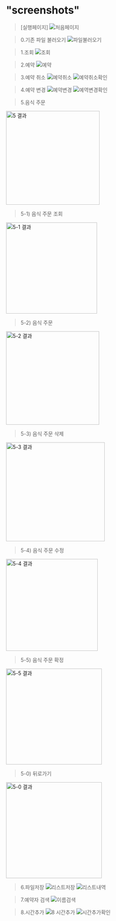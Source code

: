 "screenshots"
======================
>[실행페이지]
![처음페이지](https://user-images.githubusercontent.com/103713510/168567375-e9d82664-844f-403d-ba72-47a264cdd97d.png)

>0.기존 파일 불러오기
![파일불러오기](https://user-images.githubusercontent.com/103713510/168569913-a7acc14e-be43-46f6-a407-73c7077f7f61.png)

>1.조회
![조회](https://user-images.githubusercontent.com/103713510/168569603-f524c624-7ae0-4193-a150-87ea6a7cbe63.png)

>2.예약
![예약](https://user-images.githubusercontent.com/103713510/168567414-23ae4507-6ca7-4ba1-9b10-baaf34469f34.png)

>3.예약 취소
![예약취소](https://user-images.githubusercontent.com/103713510/168569661-3848d31c-3619-4e8b-a279-85e693495915.png)
![예약취소확인](https://user-images.githubusercontent.com/103713510/168569710-eb94e7ae-11ec-4acf-ac8b-28011176ae3c.png)

>4.예약 변경
![예약변경](https://user-images.githubusercontent.com/103713510/168569740-f3c8c3db-f97d-4f04-aa49-d78cd15afd1f.png)
![예역변경확인](https://user-images.githubusercontent.com/103713510/168569772-52f0b31e-ca5d-4e22-8233-a0cdac8a8b6b.png)

>5.음식 주문
<img width="255" alt="5 결과" src="https://user-images.githubusercontent.com/100963127/168611854-4af04b87-99b8-43d3-850d-f0da0f70dd2d.png">

>5-1) 음식 주문 조회
<img width="248" alt="5-1 결과" src="https://user-images.githubusercontent.com/100963127/168611904-3b660386-edd1-4ef4-b22d-b81159a12bea.png">

>5-2) 음식 주문
<img width="254" alt="5-2 결과" src="https://user-images.githubusercontent.com/100963127/168611935-1ee191b6-d007-4697-9de4-6d7506ceced0.png">

>5-3) 음식 주문 삭제
<img width="269" alt="5-3 결과" src="https://user-images.githubusercontent.com/100963127/168611964-aad4cb12-87ea-4c7f-9f56-45bf867fa93f.png">

>5-4) 음식 주문 수정
<img width="250" alt="5-4 결과" src="https://user-images.githubusercontent.com/100963127/168611983-f3b2acdc-113f-4047-bce7-4eeb42f9ecc1.png">

>5-5) 음식 주문 확정
<img width="261" alt="5-5 결과" src="https://user-images.githubusercontent.com/100963127/168612005-df3b17fe-88c9-438c-a11b-5b6c08517c38.png">

>5-0) 뒤로가기
<img width="261" alt="5-0 결과" src="https://user-images.githubusercontent.com/100963127/168612346-ea94777f-8e2a-4ea0-8223-b82c343adecf.png">

>6.파일저장
![리스트저장](https://user-images.githubusercontent.com/103713510/168569826-29848922-438b-485a-9d02-1b35056e1661.png)
![리스트내역](https://user-images.githubusercontent.com/103713510/168569862-6ccd2114-e026-401b-973c-5a472a81fb9b.png)

>7.예약자 검색
![이름검색](https://user-images.githubusercontent.com/103713510/168569955-0d8fd946-d01c-4dc2-9ce1-a8d28524ccf8.png)

>8.시간추가
>![8 시간추가](https://user-images.githubusercontent.com/103713510/168569987-0fac66ee-e2d0-45cd-afb7-07864728b854.png)
![시간추가확인](https://user-images.githubusercontent.com/103713510/168570007-c0c3cb56-b9ab-4343-88dc-9f4e44abda38.png)



